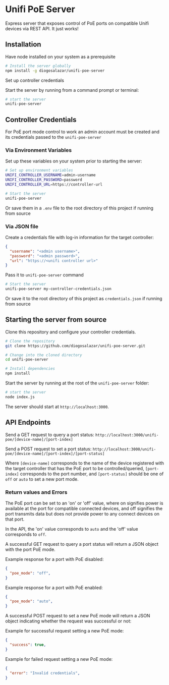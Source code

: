 # Unifi PoE Server

Express server that exposes control of PoE ports on compatible Unifi devices via REST API.
It just works!

## Installation

Have node installed on your system as a prerequisite

```bash
# Install the server globally
npm install -g diogosalazar/unifi-poe-server
```

Set up controller credentials

Start the server by running from a command prompt or terminal:

```bash
# start the server
unifi-poe-server
```

## Controller Credentials

For PoE port mode control to work an admin account must be created and its credentials passed to the `unifi-poe-server`

### Via Environment Variables

Set up these variables on your system prior to starting the server:

```bash
# Set up environment variables
UNIFI_CONTROLLER_USERNAME=admin-username
UNIFI_CONTROLLER_PASSWORD=password
UNIFI_CONTROLLER_URL=https://controller-url

# Start the server
unifi-poe-server
```

Or save them in a `.env` file to the root directory of this project if running from source

### Via JSON file

Create a credentials file with log-in information for the target controller:

```json
{
  "username": "<admin username>",
  "password": "<admin password>",
  "url": "https://<unifi controller url>"
}
```

Pass it to `unifi-poe-server` command

```bash
# Start the server
unifi-poe-server my-controller-credentials.json
```

Or save it to the root directory of this project as `credentials.json` if running from source

## Starting the server from source

Clone this repository and configure your controller credentials.

```bash
# Clone the repository
git clone https://github.com/diogosalazar/unifi-poe-server.git

# Change into the cloned directory
cd unifi-poe-server

# Install dependencies
npm install
```

Start the server by running at the root of the `unifi-poe-server` folder:

```bash
# start the server
node index.js
```
The server should start at `http://localhost:3000`.

## API Endpoints

Send a GET request to query a port status: `http://localhost:3000/unifi-poe/[device-name]/[port-index]`

Send a POST request to set a port status: `http://localhost:3000/unifi-poe/[device-name]/[port-index]/[port-status]`

Where `[device-name]` corresponds to the name of the device registered with the target controller that has the PoE port to be controlled/queried, `[port-index]` corresponds to the port number, and `[port-status]` should be one of `off` or `auto` to set a new port mode.

### Return values and Errors

The PoE port can be set to an 'on' or 'off' value, where on signifies power is available at the port for compatible connected devices, and off signifies the port transmits data but does not provide power to any connect devices on that port.

In the API, the 'on' value corresponds to `auto` and the 'off' value corresponds to `off`.

A successful GET request to query a port status will return a JSON object with the port PoE mode.

Example response for a port with PoE disabled:
```json
{
  "poe_mode": "off",
}
```

Example response for a port with PoE enabled:
```json
{
  "poe_mode": "auto",
}
```

A successful POST request to set a new PoE mode will return a JSON object indicating whether the request was successful or not:

Example for successful request setting a new PoE mode:
```json
{
  "success": true,
}
```

Example for failed request setting a new PoE mode:
```json
{
  "error": "Invalid credentials",
}
```
